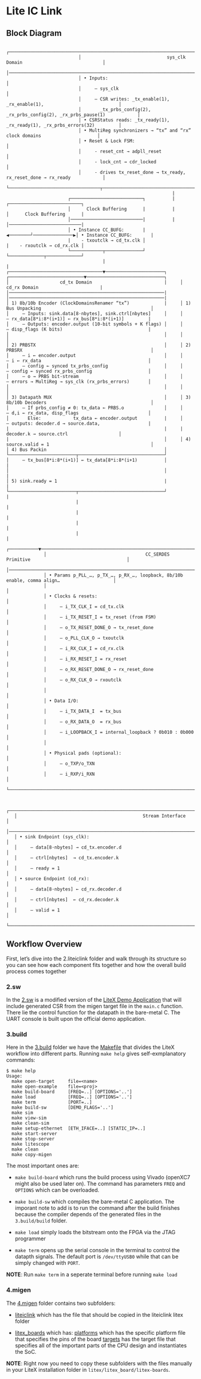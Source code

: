 # Lite IC Link
## Block Diagram

```
                           ┌────────────────────────────────────────────────────────────────────────────┐
                           │                                sys_clk Domain                              │
                           │────────────────────────────────────────────────────────────────────────────│
                           │ • Inputs:                                                                  │
                           │     – sys_clk                                                              │
                           │     – CSR writes: _tx_enable(1), _rx_enable(1),                            │
                           │       _tx_prbs_config(2), _rx_prbs_config(2), _rx_prbs_pause(1)            │
                           │ • CSRStatus reads: _tx_ready(1), _rx_ready(1), _rx_prbs_errors(32)         │
                           │ • MultiReg synchronizers → “tx” and “rx” clock domains                     │
                           │ • Reset & Lock FSM:                                                        │
                           │     - reset_cnt → adpll_reset                                              │
                           │     - lock_cnt → cdr_locked                                                │
                           │     - drives tx_reset_done → tx_ready, rx_reset_done → rx_ready            │
                           └──────────────────────────────────┬─────────────────────────────────────────┘
                                                              |
                       ┌───────────────────────────┐          |                 ┌───────────────────────────┐
                       │      Clock Buffering      |          |                 │      Clock Buffering      | 
                       │───────────────────────────|          |                 │───────────────────────────|            
                       │ • Instance CC_BUFG:       |◀────────┘───────────────▶│ • Instance CC_BUFG:       |
                       |    - txoutclk → cd_tx.clk │                            |    - rxoutclk → cd_rx.clk │                      
                       └────────────┬──────────────┘                            └─────────────┬─────────────┘
                                    |                                                         |
┌───────────────────────────────────▼──────────────────────┐     ┌────────────────────────────▼─────────────────────────────┐
│                   cd_tx Domain                           |     │                       cd_rx Domain                       |       
│──────────────────────────────────────────────────────────|     │──────────────────────────────────────────────────────────|
│ 1) 8b/10b Encoder (ClockDomainsRenamer “tx”)             |     │ 1) Bus Unpacking                                         │
│     – Inputs: sink.data[8·nbytes], sink.ctrl[nbytes]     │     │     – rx_data[8*i:8*(i+1)] ← rx_bus[8*i:8*(i+1)]         |
│     – Outputs: encoder.output (10-bit symbols + K flags) │     │     – disp_flags (K bits)                                |
│                                                          │     │                                                          │
│ 2) PRBSTX                                                │     │ 2) PRBSRX                                                │
│     – i ← encoder.output                                 │     │     – i ← rx_data                                        │
│     – config ← synced tx_prbs_config                     │     │     – config ← synced rx_prbs_config                     │
│     – o → PRBS bit-stream                                │     │     – errors → MultiReg → sys_clk (rx_prbs_errors)       │
│                                                          │     │                                                          │
│ 3) Datapath MUX                                          │     │ 3) 8b/10b Decoders                                       │
│     – If prbs_config ≠ 0: tx_data ← PRBS.o               │     │     – d,i ← rx_data, disp_flags                          │
│       Else:            tx_data ← encoder.output          |     │     – outputs: decoder.d → source.data,                  |
|                                                          |     |                decoder.k → source.ctrl                   │
|                                                          │     │ 4) source.valid = 1                                      │
│ 4) Bus Packin                                            │     └─────────────────────────┬────────────────────────────────┘
│     – tx_bus[8*i:8*(i+1)] ← tx_data[8*i:8*(i+1)          │                               |
│                                                          │                               |
│ 5) sink.ready = 1                                        |                               |
└─────────────────────────┬────────────────────────────────┘                               | 
                          |                                                                |
                          |                                                                |
                          |                                                                |
                          |                                                                |
              ┌───────────▼────────────────────────────────────────────────────────────────▼───────────────┐ 
              │                                     CC_SERDES Primitive                                    │
              │────────────────────────────────────────────────────────────────────────────────────────────│
              │ • Params p_PLL_…, p_TX_…, p_RX_…, loopback, 8b/10b enable, comma align…                    │
              │                                                                                            │
              │ • Clocks & resets:                                                                         │
              │     – i_TX_CLK_I = cd_tx.clk                                                               │
              │     – i_TX_RESET_I = tx_reset (from FSM)                                                   │
              │     – o_TX_RESET_DONE_O → tx_reset_done                                                    │
              │     – o_PLL_CLK_O → txoutclk                                                               │
              │     – i_RX_CLK_I = cd_rx.clk                                                               │
              │     – i_RX_RESET_I = rx_reset                                                              │
              │     – o_RX_RESET_DONE_O → rx_reset_done                                                    │
              │     – o_RX_CLK_O → rxoutclk                                                                │
              │                                                                                            │
              │ • Data I/O:                                                                                │
              │     – i_TX_DATA_I  = tx_bus                                                                │
              │     – o_RX_DATA_O  = rx_bus                                                                │
              │     – i_LOOPBACK_I = internal_loopback ? 0b010 : 0b000                                     │
              │                                                                                            │
              │ • Physical pads (optional):                                                                │
              │     – o_TXP/o_TXN                                                                          │
              │     – i_RXP/i_RXN                                                                          │
              └────────────────────────────────────────────────────────────────────────────────────────────┘
                                                           

   ┌─────────────────────────────────────────────────────────────────────────────────────────────────────────┐
   │                                               Stream Interface                                          │
   │─────────────────────────────────────────────────────────────────────────────────────────────────────────│
   │ • sink Endpoint (sys_clk):                                                                              │
   │     – data[8·nbytes] → cd_tx.encoder.d                                                                  │
   │     – ctrl[nbytes]  → cd_tx.encoder.k                                                                   │
   │     – ready = 1                                                                                         │
   │ • source Endpoint (cd_rx):                                                                              │
   │     – data[8·nbytes] ← cd_rx.decoder.d                                                                  │
   │     – ctrl[nbytes]  ← cd_rx.decoder.k                                                                   │
   │     – valid = 1                                                                                         │
   └─────────────────────────────────────────────────────────────────────────────────────────────────────────┘

```


## Workflow Overview
First, let’s dive into the 2.liteiclink folder and walk through its structure so you can see how each component fits together and how the overall build process comes together

### 2.sw

In the [2.sw](https://github.com/chili-chips-ba/openCologne/tree/main/7.SerDes/2.liteiclink/2.sw) is a modified version of the [LiteX Demo Application](https://github.com/enjoy-digital/litex/tree/master/litex/soc/software/demo) that will include generated CSR from the migen target file in the `main.c` function. There lie the control function for the datapath in the bare-metal C.
The UART console is built upon the official demo application. 

### 3.build

Here in the [3.build](https://github.com/chili-chips-ba/openCologne/tree/main/7.SerDes/2.liteiclink/3.build) folder we have the [Makefile](https://github.com/chili-chips-ba/openCologne/blob/main/7.SerDes/2.liteiclink/3.build/Makefile) that divides the LiteX workflow into different parts. Running `make help` gives self-exmplanatory commands:

```
$ make help
Usage:
  make open-target     file=<name>
  make open-example    file=<proj>
  make build-board     [FREQ=..] [OPTIONS='..']
  make load            [FREQ=..] [OPTIONS='..']
  make term            [PORT=..]
  make build-sw        [DEMO_FLAGS='..']
  make sim
  make view-sim
  make clean-sim
  make setup-ethernet  [ETH_IFACE=..] [STATIC_IP=..]
  make start-server
  make stop-server
  make litescope
  make clean
  make copy-migen
```

The most important ones are:

* `make build-board` which runs the build process using Vivado (openXC7 might also be used later on). The command has parameters `FREQ` and `OPTIONS` which can be overloaded.

* `make build-sw` which compiles the bare-metal C application. The imporant note to add is to run the command after the build finishes because the compiler depends of the generated files in the `3.build/build` folder.

* `make load` simply loads the bitstream onto the FPGA via the JTAG programmer
  
* `make term` opens up the serial console in the terminal to control the datapth signals. The default port is `/dev/ttyUSB0` while that can be simply changed with `PORT`.

**NOTE**: Run `make term` in a seperate terminal before running `make load`

### 4.migen
The [4.migen](https://github.com/chili-chips-ba/openCologne/tree/main/7.SerDes/2.liteiclink/4.migen) folder contains two subfolders:

* [liteiclink](https://github.com/chili-chips-ba/openCologne/tree/main/7.SerDes/2.liteiclink/4.migen/liteiclink/serdes) which has the file that should be copied in the liteiclink litex folder
  
* [litex_boards](https://github.com/chili-chips-ba/openCologne/tree/main/7.SerDes/2.liteiclink/4.migen/litex/litex-boards/litex_boards) which has:
  [platforms](https://github.com/chili-chips-ba/openCologne/tree/main/7.SerDes/2.liteiclink/4.migen/litex/litex-boards/litex_boards/platforms) which has the specific platform file that specifies the pins of the board
  [targets](https://github.com/chili-chips-ba/openCologne/tree/main/7.SerDes/2.liteiclink/4.migen/litex/litex-boards/litex_boards/targets) has the target file that specifies all of the important parts of the CPU design and instantiates the SoC.

**NOTE**: Right now you need to copy these subfolders with the files manually in your LiteX installation folder in `litex/litex_board/litex-boards`.
